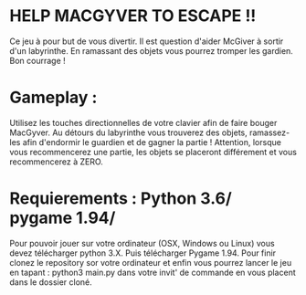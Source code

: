# HELP MACGYVER TO ESCAPE !! 

Ce jeu à pour but de vous divertir.
Il est question d'aider McGiver à sortir d'un labyrinthe. En ramassant des objets vous pourrez tromper les gardien.
Bon courrage !

# Gameplay : 
Utilisez les touches directionnelles de votre clavier afin de faire bouger MacGyver. 
Au détours du labyrinthe vous trouverez des objets, ramassez-les afin d'endormir le guardien et de gagner la partie !
Attention, lorsque vous recommencerez une partie, les objets se placeront différement et vous recommencerez à ZERO.

# Requierements : Python 3.6/ pygame 1.94/ 
Pour pouvoir jouer sur votre ordinateur (OSX, Windows ou Linux) vous devez télécharger python 3.X. Puis télécharger Pygame 1.94. Pour finir clonez le repository sor votre ordinateur et enfin vous pourrez lancer le jeu en tapant : python3 main.py     dans votre invit' de commande en vous placent dans le dossier cloné.

